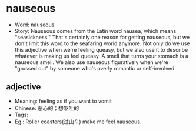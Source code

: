 # nauseous

- Word: nauseous
- Story: Nauseous comes from the Latin word nausea, which means "seasickness." That's certainly one reason for getting nauseous, but we don't limit this word to the seafaring world anymore. Not only do we use this adjective when we're feeling queasy, but we also use it to describe whatever is making us feel queasy. A smell that turns your stomach is a nauseous smell. We also use nauseous figuratively when we're "grossed out" by someone who's overly romantic or self-involved.

## adjective

- Meaning: feeling as if you want to vomit
- Chinese: 恶心的；想呕吐的
- Tags: 
- Eg.: Roller coasters(过山车) make me feel nauseous.

